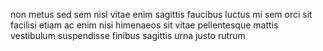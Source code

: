 non metus sed sem nisl vitae enim sagittis faucibus luctus mi sem orci sit
facilisi etiam ac enim nisi himenaeos sit vitae pellentesque mattis vestibulum
suspendisse finibus sagittis urna justo rutrum